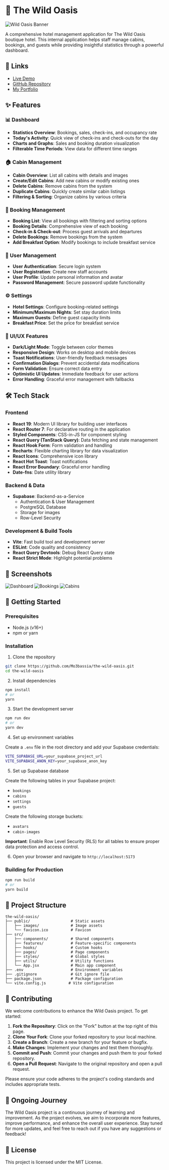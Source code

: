 # 🏡 The Wild Oasis

![Wild Oasis Banner](./public/screenshots/banner.png)

A comprehensive hotel management application for The Wild Oasis boutique hotel. This internal application helps staff manage cabins, bookings, and guests while providing insightful statistics through a powerful dashboard.

## 🔗 Links

- [Live Demo](https://the-wild-oasis-eta-lac.vercel.app/)
- [GitHub Repository](https://github.com/mo3bassia/the-wild-oasis)
- [My Portfolio](https://mo3bassia-next-portfolio.vercel.app/)

## ✨ Features

### 📊 Dashboard

- **Statistics Overview**: Bookings, sales, check-ins, and occupancy rate
- **Today's Activity**: Quick view of check-ins and check-outs for the day
- **Charts and Graphs**: Sales and booking duration visualization
- **Filterable Time Periods**: View data for different time ranges

### 🏠 Cabin Management

- **Cabin Overview**: List all cabins with details and images
- **Create/Edit Cabins**: Add new cabins or modify existing ones
- **Delete Cabins**: Remove cabins from the system
- **Duplicate Cabins**: Quickly create similar cabin listings
- **Filtering & Sorting**: Organize cabins by various criteria

### 📅 Booking Management

- **Booking List**: View all bookings with filtering and sorting options
- **Booking Details**: Comprehensive view of each booking
- **Check-in & Check-out**: Process guest arrivals and departures
- **Delete Bookings**: Remove bookings from the system
- **Add Breakfast Option**: Modify bookings to include breakfast service

### 👥 User Management

- **User Authentication**: Secure login system
- **User Registration**: Create new staff accounts
- **User Profile**: Update personal information and avatar
- **Password Management**: Secure password update functionality

### ⚙️ Settings

- **Hotel Settings**: Configure booking-related settings
- **Minimum/Maximum Nights**: Set stay duration limits
- **Maximum Guests**: Define guest capacity limits
- **Breakfast Price**: Set the price for breakfast service

### 🎨 UI/UX Features

- **Dark/Light Mode**: Toggle between color themes
- **Responsive Design**: Works on desktop and mobile devices
- **Toast Notifications**: User-friendly feedback messages
- **Confirmation Dialogs**: Prevent accidental data modifications
- **Form Validation**: Ensure correct data entry
- **Optimistic UI Updates**: Immediate feedback for user actions
- **Error Handling**: Graceful error management with fallbacks

## 🛠️ Tech Stack

### Frontend

- **React 19**: Modern UI library for building user interfaces
- **React Router 7**: For declarative routing in the application
- **Styled Components**: CSS-in-JS for component styling
- **React Query (TanStack Query)**: Data fetching and state management
- **React Hook Form**: Form validation and handling
- **Recharts**: Flexible charting library for data visualization
- **React Icons**: Comprehensive icon library
- **React Hot Toast**: Toast notifications
- **React Error Boundary**: Graceful error handling
- **Date-fns**: Date utility library

### Backend & Data

- **Supabase**: Backend-as-a-Service
  - Authentication & User Management
  - PostgreSQL Database
  - Storage for images
  - Row-Level Security

### Development & Build Tools

- **Vite**: Fast build tool and development server
- **ESLint**: Code quality and consistency
- **React Query Devtools**: Debug React Query state
- **React Strict Mode**: Highlight potential problems

## 📸 Screenshots

![Dashboard](./public/screenshots/dashboard.png)
![Bookings](./public/screenshots/bookings.png)
![Cabins](./public/screenshots/cabins.png)

## 🚀 Getting Started

### Prerequisites

- Node.js (v16+)
- npm or yarn

### Installation

1. Clone the repository

```bash
git clone https://github.com/Mo3bassia/the-wild-oasis.git
cd the-wild-oasis
```

2. Install dependencies

```bash
npm install
# or
yarn
```

3. Start the development server

```bash
npm run dev
# or
yarn dev
```

4. Set up environment variables

Create a `.env` file in the root directory and add your Supabase credentials:

```bash
VITE_SUPABASE_URL=your_supabase_project_url
VITE_SUPABASE_ANON_KEY=your_supabase_anon_key
```

5. Set up Supabase database

Create the following tables in your Supabase project:

- `bookings`
- `cabins`
- `settings`
- `guests`

Create the following storage buckets:

- `avatars`
- `cabin-images`

**Important**: Enable Row Level Security (RLS) for all tables to ensure proper data protection and access control.

6. Open your browser and navigate to `http://localhost:5173`

### Building for Production

```bash
npm run build
# or
yarn build
```

## 🧰 Project Structure

```
the-wild-oasis/
├── public/                  # Static assets
│   ├── images/              # Image assets
│   └── favicon.ico          # Favicon
├── src/
│   ├── components/          # Shared components
│   ├── features/            # Feature-specific components
│   ├── hooks/               # Custom hooks
│   ├── pages/               # Page components
│   ├── styles/              # Global styles
│   ├── utils/               # Utility functions
│   └── App.jsx              # Main app component
├── .env                     # Environment variables
├── .gitignore               # Git ignore file
├── package.json             # Package configuration
└── vite.config.js          # Vite configuration
```

## 🤝 Contributing

We welcome contributions to enhance the Wild Oasis project. To get started:

1. **Fork the Repository**: Click on the "Fork" button at the top right of this page.
2. **Clone Your Fork**: Clone your forked repository to your local machine.
3. **Create a Branch**: Create a new branch for your feature or bugfix.
4. **Make Changes**: Implement your changes and test them thoroughly.
5. **Commit and Push**: Commit your changes and push them to your forked repository.
6. **Open a Pull Request**: Navigate to the original repository and open a pull request.

Please ensure your code adheres to the project's coding standards and includes appropriate tests.

## 🌱 Ongoing Journey

The Wild Oasis project is a continuous journey of learning and improvement. As the project evolves, we aim to incorporate more features, improve performance, and enhance the overall user experience. Stay tuned for more updates, and feel free to reach out if you have any suggestions or feedback!

## 📜 License

This project is licensed under the MIT License.
